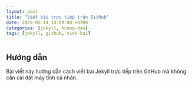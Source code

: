 ```yaml
---
layout: post
title: "Viết bài trực tiếp trên GitHub"
date: 2025-05-14 14:00:00 +0700
categories: [jekyll, huong-dan]
tags: [jekyll, github, viet-bai]
---
```


## Hướng dẫn

Bài viết này hướng dẫn cách viết bài Jekyll trực tiếp trên GitHub mà không cần cài đặt máy tính cá nhân.
